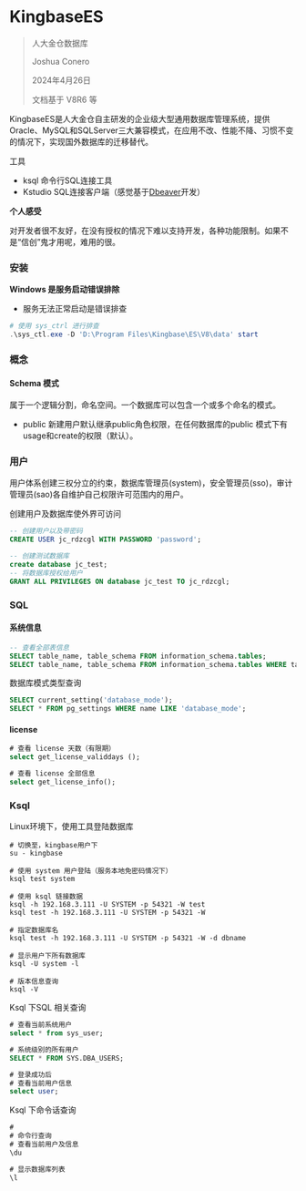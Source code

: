 # KingbaseES

> 人大金仓数据库
>
> Joshua Conero
>
> 2024年4月26日
>
> 文档基于 V8R6 等



KingbaseES是人大金仓自主研发的企业级大型通用数据库管理系统，提供Oracle、MySQL和SQLServer三大兼容模式，在应用不改、性能不降、习惯不变的情况下，实现国外数据库的迁移替代。



工具

- ksql        命令行SQL连接工具
- Kstudio  SQL连接客户端（感觉基于[Dbeaver](https://github.com/dbeaver/dbeaver)开发）



**个人感受**

对开发者很不友好，在没有授权的情况下难以支持开发，各种功能限制。如果不是“信创”鬼才用呢，难用的很。



### 安装

**Windows 是服务启动错误排除**

- 服务无法正常启动是错误排查

```powershell
# 使用 sys_ctrl 进行排查
.\sys_ctl.exe -D 'D:\Program Files\Kingbase\ES\V8\data' start
```



### 概念

#### Schema 模式

属于一个逻辑分割，命名空间。一个数据库可以包含一个或多个命名的模式。

- public                   新建用户默认继承public角色权限，在任何数据库的public 模式下有usage和create的权限（默认）。





### 用户

用户体系创建三权分立的约束，数据库管理员(system)，安全管理员(sso)，审计管理员(sao)各自维护自己权限许可范围内的用户。



创建用户及数据库使外界可访问

```sql
-- 创建用户以及带密码
CREATE USER jc_rdzcgl WITH PASSWORD 'password';

-- 创建测试数据库
create database jc_test;
-- 将数据库授权给用户
GRANT ALL PRIVILEGES ON database jc_test TO jc_rdzcgl;
```



### SQL

#### 系统信息

```sql
-- 查看全部表信息
SELECT table_name, table_schema FROM information_schema.tables;
SELECT table_name, table_schema FROM information_schema.tables WHERE table_name = 'tbname';
```



数据库模式类型查询

```sql
SELECT current_setting('database_mode');
SELECT * FROM pg_settings WHERE name LIKE 'database_mode';
```



#### license

```sql
# 查看 license 天数（有限期）
select get_license_validdays ();

# 查看 license 全部信息
select get_license_info();
```





### Ksql

Linux环境下，使用工具登陆数据库

```shell
# 切换至，kingbase用户下
su - kingbase

# 使用 system 用户登陆（服务本地免密码情况下）
ksql test system

# 使用 ksql 链接数据
ksql -h 192.168.3.111 -U SYSTEM -p 54321 -W test
ksql test -h 192.168.3.111 -U SYSTEM -p 54321 -W

# 指定数据库名
ksql test -h 192.168.3.111 -U SYSTEM -p 54321 -W -d dbname

# 显示用户下所有数据库
ksql -U system -l

# 版本信息查询
ksql -V
```



Ksql 下SQL 相关查询

```sql
# 查看当前系统用户
select * from sys_user;

# 系统级别的所有用户
SELECT * FROM SYS.DBA_USERS;

# 登录成功后
# 查看当前用户信息
select user;
```





Ksql 下命令话查询

```sql
#
# 命令行查询
# 查看当前用户及信息
\du

# 显示数据库列表
\l
```









